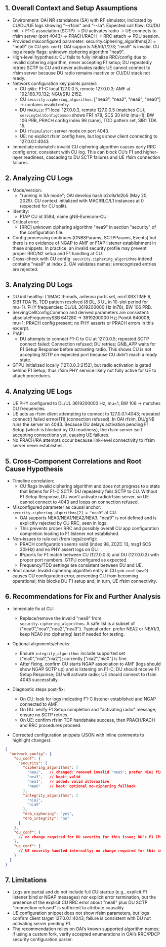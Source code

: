 ## 1. Overall Context and Setup Assumptions
- Environment: OAI NR standalone (SA) with RF simulator, indicated by CU/DU/UE logs showing "--rfsim" and "--sa". Expected call flow: CU/DU init → F1-C association (SCTP) → DU activates radio → UE connects to rfsim server (port 4043) → PRACH/RACH → RRC attach → PDU session.
- Provided misconfigured parameter: security.ciphering_algorithms[2] = "nea9" (in CU `gnb.conf`). OAI supports NEA0/1/2/3; "nea9" is invalid. CU log already flags: unknown ciphering algorithm "nea9".
- High-level hypothesis: CU fails to fully initialize RRC/config due to invalid ciphering algorithm, never accepting F1 setup; DU repeatedly retries SCTP to CU and never activates radio; UE cannot connect to rfsim server because DU radio remains inactive or CU/DU stack not ready.
- Network configuration key points parsed:
  - CU `gNBs`: F1-C local 127.0.0.5, remote 127.0.0.3; AMF at 192.168.70.132; NGU/S1U 2152.
  - CU `security.ciphering_algorithms`: ["nea3", "nea2", "nea9", "nea0"] → contains invalid entry.
  - DU `MACRLCs`: F1 local 127.0.0.3, remote 127.0.0.5 (matches CU); `servingCellConfigCommon` shows FR1 n78, SCS 30 kHz (mu=1), BW 106 PRB, PRACH config index 98 (sane), TDD pattern set, SIB1 TDA 15.
  - DU `rfsimulator`: server mode on port 4043.
  - UE: no explicit rfsim config here, but logs show client connecting to 127.0.0.1:4043.
- Immediate mismatch: invalid CU ciphering algorithm causes early RRC config error, consistent with CU log. This can block CU’s F1 and higher-layer readiness, cascading to DU SCTP failures and UE rfsim connection failures.

## 2. Analyzing CU Logs
- Mode/version:
  - "running in SA mode"; OAI develop hash b2c9a1d2b5 (May 20, 2025). CU context initialized with MAC/RLC/L1 instances at 0 (expected for CU split).
- Identity:
  - F1AP CU id 3584; name gNB-Eurecom-CU.
- Critical error:
  - [RRC] unknown ciphering algorithm "nea9" in section "security" of the configuration file.
- Config processing continues (GNBSParams, SCTPParams, Events) but there is no evidence of NGAP to AMF or F1AP listener establishment in these snippets. In practice, an invalid security profile may prevent proper RRC/N2 setup and F1 handling at CU.
- Cross-check with CU config: `security.ciphering_algorithms` indeed contains "nea9" at index 2. OAI validates names; unrecognized entries are rejected.

## 3. Analyzing DU Logs
- DU init healthy: L1/MAC threads, antenna ports set, minTXRXTIME 6, SIB1 TDA 15, TDD pattern resolved (8 DL, 3 UL in 10-slot period for mu=1). PHY frequencies: DL/UL 3619200000 Hz (n78), BW 106 PRB.
- ServingCellConfigCommon and derived parameters are consistent: absoluteFrequencySSB 641280 → 3619200000 Hz; PointA 640008; mu=1; PRACH config present; no PHY asserts or PRACH errors in this excerpt.
- F1AP:
  - DU attempts to connect F1-C to CU at 127.0.0.5; repeated SCTP connect failed: Connection refused; DU retries; GNB_APP waits for F1 Setup Response before activating radio. This shows CU is not accepting SCTP on expected port because CU didn’t reach a ready state.
- GTPU initialized locally (127.0.0.3:2152), but radio activation is gated behind F1 Setup; thus rfsim PHY service likely not fully active for UE to attach procedures.

## 4. Analyzing UE Logs
- UE PHY configured to DL/UL 3619200000 Hz, mu=1, BW 106 → matches DU frequencies.
- UE acts as rfsim client attempting to connect to 127.0.0.1:4043; repeated connect() failed errno(111) (connection refused). In OAI rfsim, DU/gNB runs the server on 4043. Because DU delays activation pending F1 Setup (which is blocked by CU readiness), the rfsim server isn’t accepting connections yet, causing UE failures.
- No PRACH/RA attempts occur because link-level connectivity to rfsim server never establishes.

## 5. Cross-Component Correlations and Root Cause Hypothesis
- Timeline correlation:
  - CU flags invalid ciphering algorithm and does not progress to a state that listens for F1-C SCTP. DU repeatedly fails SCTP to CU. Without F1 Setup Response, DU won’t activate radio/rfsim server, so UE cannot connect to 4043 and loops on connection refused.
- Misconfigured parameter as causal anchor: `security.ciphering_algorithms[2] = "nea9"` at CU.
  - OAI supports NEA0/NEA1/NEA2/NEA3. "nea9" is not defined and is explicitly rejected by CU RRC, seen in logs.
  - This prevents proper RRC and possibly overall CU app configuration completion leading to F1 listener not established.
- Non-issues to rule out (from logs/config):
  - PRACH configuration seems valid (index 98, ZCZC 13, msg1 SCS 30kHz) and no PHY assert logs on DU.
  - IP/ports for F1 match between CU (127.0.0.5) and DU (127.0.0.3) with proper port numbers. GTPU configured as expected.
  - Frequency/TDD settings are consistent between DU and UE.
- Root cause: Invalid ciphering algorithm entry in CU `gnb.conf` (`nea9`) causes CU configuration error, preventing CU from becoming operational; this blocks DU F1 setup and, in turn, UE rfsim connectivity.

## 6. Recommendations for Fix and Further Analysis
- Immediate fix at CU:
  - Replace/remove the invalid "nea9" from `security.ciphering_algorithms`. A safe list is a subset of {"nea0","nea1","nea2","nea3"}. Typical order: prefer NEA2 or NEA1/3, keep NEA0 (no ciphering) last if needed for testing.
- Optional alignments/checks:
  - Ensure `integrity_algorithms` include supported set {"nia0","nia1","nia2"}; currently ["nia2","nia0"] is fine.
  - After fixing, confirm CU starts NGAP association to AMF (logs should show NGAP SCTP up) and is listening on F1-C; DU should receive F1 Setup Response; DU will activate radio; UE should connect to rfsim 4043 successfully.
- Diagnostic steps post-fix:
  - On CU: look for logs indicating F1-C listener established and NGAP connected to AMF.
  - On DU: verify F1 Setup completion and "activating radio" message; ensure no SCTP retries.
  - On UE: confirm rfsim TCP handshake success, then PRACH/RACH and RRC procedures proceed.

- Corrected configuration snippets (JSON with inline comments to highlight changes):
```json
{
  "network_config": {
    "cu_conf": {
      "security": {
        "ciphering_algorithms": [
          "nea2",   // changed: removed invalid "nea9"; prefer NEA2 first
          "nea3",   // kept: valid
          "nea1",   // added: valid alternative
          "nea0"    // kept: optional no-ciphering fallback
        ],
        "integrity_algorithms": [
          "nia2",
          "nia0"
        ],
        "drb_ciphering": "yes",
        "drb_integrity": "no"
      }
    },
    "du_conf": {
      // no change required for DU security for this issue; DU's F1 IPs already match CU
    },
    "ue_conf": {
      // UE security handled internally; no change required for this issue
    }
  }
}
```

## 7. Limitations
- Logs are partial and do not include full CU startup (e.g., explicit F1 listener bind or NGAP messages) nor explicit error termination, but the presence of the explicit CU RRC error about "nea9" plus DU SCTP "connection refused" is sufficient to attribute causality.
- UE configuration snippet does not show rfsim parameters, but logs confirm client target 127.0.0.1:4043; failure is consistent with DU not activating server pending F1.
- The recommendation relies on OAI’s known supported algorithm names; if using a custom fork, verify accepted enumerations in OAI’s RRC/PDCP security configuration parser.
